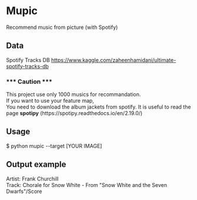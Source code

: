 # Mupic
Recommend music from picture (with Spotify)

## Data
Spotify Tracks DB
https://www.kaggle.com/zaheenhamidani/ultimate-spotify-tracks-db

<h3>*** Caution ***</h3>
This project use only 1000 musics for recommandation.
<br>
If you want to use your feature map,<br>
You need to download the album jackets from spotify. It is useful to read the page <b>spotipy</b> (https://spotipy.readthedocs.io/en/2.19.0/)

## Usage
$ python mupic --target [YOUR IMAGE]

## Output example
Artist: Frank Churchill <br>
Track: Chorale for Snow White - From "Snow White and the Seven Dwarfs"/Score
